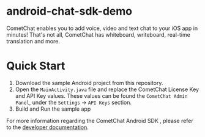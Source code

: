 # android-chat-sdk-demo

CometChat enables you to add voice, video and text chat to your iOS app in minutes! That's not all, CometChat has whiteboard, writeboard, real-time translation and more.

# Quick Start

1. Download the sample Android project from this repository.
2. Open the `MainActivity.java` file and replace the CometChat License Key and API Key values. These values can be found the `CometChat Admin Panel`, under the `Settings` -> `API Keys` section.
3. Build and Run the sample app


For more information regarding the CometChat Android SDK , please refer to the [developer documentation](https://developer.cometchat.com/docs/android-quick-start).
